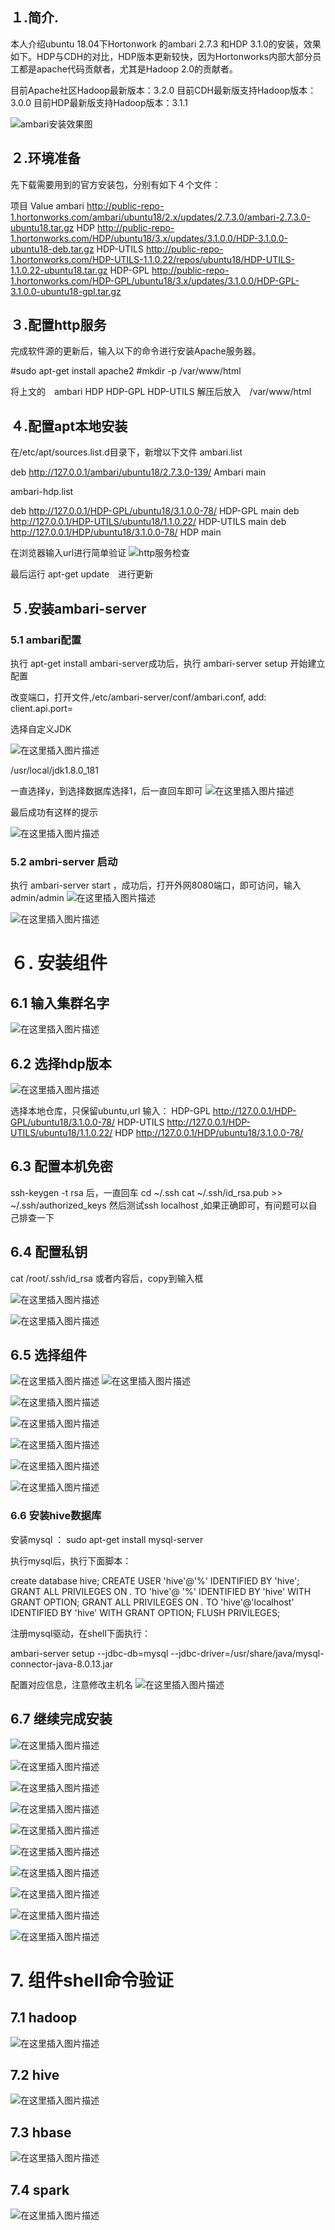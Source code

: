 



## １.简介.
本人介绍ubuntu 18.04下Hortonwork 的ambari 2.7.3 和HDP 3.1.0的安装，效果如下。HDP与CDH的对比，HDP版本更新较快，因为Hortonworks内部大部分员工都是apache代码贡献者，尤其是Hadoop 2.0的贡献者。

目前Apache社区Hadoop最新版本：3.2.0
目前CDH最新版支持Hadoop版本：3.0.0
目前HDP最新版支持Hadoop版本：3.1.1

![ambari安装效果图](imgs/watermark,type_ZmFuZ3poZW5naGVpdGk,shadow_10,text_aHR0cHM6Ly9ibG9nLmNzZG4ubmV0L3dlaWppYXNoZW5n,size_16,color_FFFFFF,t_70.png)

## ２.环境准备
先下载需要用到的官方安装包，分别有如下４个文件：

项目	Value
ambari	http://public-repo-1.hortonworks.com/ambari/ubuntu18/2.x/updates/2.7.3.0/ambari-2.7.3.0-ubuntu18.tar.gz
HDP	http://public-repo-1.hortonworks.com/HDP/ubuntu18/3.x/updates/3.1.0.0/HDP-3.1.0.0-ubuntu18-deb.tar.gz
HDP-UTILS	http://public-repo-1.hortonworks.com/HDP-UTILS-1.1.0.22/repos/ubuntu18/HDP-UTILS-1.1.0.22-ubuntu18.tar.gz
HDP-GPL	http://public-repo-1.hortonworks.com/HDP-GPL/ubuntu18/3.x/updates/3.1.0.0/HDP-GPL-3.1.0.0-ubuntu18-gpl.tar.gz
## ３.配置http服务  
完成软件源的更新后，输入以下的命令进行安装Apache服务器。

#sudo apt-get install apache2
#mkdir -p /var/www/html

将上文的　ambari HDP HDP-GPL HDP-UTILS 解压后放入　/var/www/html

## ４.配置apt本地安装 
在/etc/apt/sources.list.d目录下，新增以下文件
ambari.list

deb http://127.0.0.1/ambari/ubuntu18/2.7.3.0-139/ Ambari main

ambari-hdp.list

deb http://127.0.0.1/HDP-GPL/ubuntu18/3.1.0.0-78/ HDP-GPL main
deb http://127.0.0.1/HDP-UTILS/ubuntu18/1.1.0.22/ HDP-UTILS main
deb http://127.0.0.1/HDP/ubuntu18/3.1.0.0-78/ HDP main

在浏览器输入url进行简单验证
![http服务检查](imgs/watermark,type_ZmFuZ3poZW5naGVpdGk,shadow_10,text_aHR0cHM6Ly9ibG9nLmNzZG4ubmV0L3dlaWppYXNoZW5n,size_16,color_FFFFFF,t_70-20200322235857048.png)

最后运行 apt-get update　进行更新

##  ５.安装ambari-server   
### 5.1 ambari配置  
执行 apt-get install ambari-server成功后，执行
ambari-server setup 开始建立配置

改变端口，打开文件,/etc/ambari-server/conf/ambari.conf, add:
client.api.port=

选择自定义JDK

![在这里插入图片描述](imgs/watermark,type_ZmFuZ3poZW5naGVpdGk,shadow_10,text_aHR0cHM6Ly9ibG9nLmNzZG4ubmV0L3dlaWppYXNoZW5n,size_16,color_FFFFFF,t_70-20200322235932869.png)

/usr/local/jdk1.8.0_181

一直选择y，到选择数据库选择1，后一直回车即可
![在这里插入图片描述](imgs/watermark,type_ZmFuZ3poZW5naGVpdGk,shadow_10,text_aHR0cHM6Ly9ibG9nLmNzZG4ubmV0L3dlaWppYXNoZW5n,size_16,color_FFFFFF,t_70-20200322235942565.png)

最后成功有这样的提示

![在这里插入图片描述](imgs/watermark,type_ZmFuZ3poZW5naGVpdGk,shadow_10,text_aHR0cHM6Ly9ibG9nLmNzZG4ubmV0L3dlaWppYXNoZW5n,size_16,color_FFFFFF,t_70-20200323000121319.png)

### 5.2 ambri-server 启动   

执行 ambari-server start ，成功后，打开外网8080端口，即可访问，输入admin/admin
![在这里插入图片描述](imgs/watermark,type_ZmFuZ3poZW5naGVpdGk,shadow_10,text_aHR0cHM6Ly9ibG9nLmNzZG4ubmV0L3dlaWppYXNoZW5n,size_16,color_FFFFFF,t_70-20200323000137912.png)



![在这里插入图片描述](imgs/watermark,type_ZmFuZ3poZW5naGVpdGk,shadow_10,text_aHR0cHM6Ly9ibG9nLmNzZG4ubmV0L3dlaWppYXNoZW5n,size_16,color_FFFFFF,t_70-20200323000458084.png)



# ６. 安装组件

## 6.1 输入集群名字

![在这里插入图片描述](imgs/watermark,type_ZmFuZ3poZW5naGVpdGk,shadow_10,text_aHR0cHM6Ly9ibG9nLmNzZG4ubmV0L3dlaWppYXNoZW5n,size_16,color_FFFFFF,t_70-20200323000509738.png)

## 6.2 选择hdp版本

![在这里插入图片描述](imgs/watermark,type_ZmFuZ3poZW5naGVpdGk,shadow_10,text_aHR0cHM6Ly9ibG9nLmNzZG4ubmV0L3dlaWppYXNoZW5n,size_16,color_FFFFFF,t_70-20200323000523743.png)

选择本地仓库，只保留ubuntu,url 输入：
HDP-GPL http://127.0.0.1/HDP-GPL/ubuntu18/3.1.0.0-78/
HDP-UTILS http://127.0.0.1/HDP-UTILS/ubuntu18/1.1.0.22/
HDP http://127.0.0.1/HDP/ubuntu18/3.1.0.0-78/

## 6.3 配置本机免密

ssh-keygen -t rsa 后，一直回车
cd ~/.ssh
cat ~/.ssh/id_rsa.pub >> ~/.ssh/authorized_keys
然后测试ssh localhost ,如果正确即可，有问题可以自己排查一下



## 6.4 配置私钥

cat /root/.ssh/id_rsa 或者内容后，copy到输入框

![在这里插入图片描述](imgs/watermark,type_ZmFuZ3poZW5naGVpdGk,shadow_10,text_aHR0cHM6Ly9ibG9nLmNzZG4ubmV0L3dlaWppYXNoZW5n,size_16,color_FFFFFF,t_70-20200323000607406.png)



![在这里插入图片描述](imgs/watermark,type_ZmFuZ3poZW5naGVpdGk,shadow_10,text_aHR0cHM6Ly9ibG9nLmNzZG4ubmV0L3dlaWppYXNoZW5n,size_16,color_FFFFFF,t_70-20200323000614144.png)

## 6.5 选择组件

![在这里插入图片描述](imgs/watermark,type_ZmFuZ3poZW5naGVpdGk,shadow_10,text_aHR0cHM6Ly9ibG9nLmNzZG4ubmV0L3dlaWppYXNoZW5n,size_16,color_FFFFFF,t_70-20200323000626888.png)
![在这里插入图片描述](imgs/watermark,type_ZmFuZ3poZW5naGVpdGk,shadow_10,text_aHR0cHM6Ly9ibG9nLmNzZG4ubmV0L3dlaWppYXNoZW5n,size_16,color_FFFFFF,t_70-20200323000627159.png)

![在这里插入图片描述](imgs/watermark,type_ZmFuZ3poZW5naGVpdGk,shadow_10,text_aHR0cHM6Ly9ibG9nLmNzZG4ubmV0L3dlaWppYXNoZW5n,size_16,color_FFFFFF,t_70-20200323000639801.png)

![在这里插入图片描述](imgs/watermark,type_ZmFuZ3poZW5naGVpdGk,shadow_10,text_aHR0cHM6Ly9ibG9nLmNzZG4ubmV0L3dlaWppYXNoZW5n,size_16,color_FFFFFF,t_70-20200323000648712.png)

![在这里插入图片描述](imgs/watermark,type_ZmFuZ3poZW5naGVpdGk,shadow_10,text_aHR0cHM6Ly9ibG9nLmNzZG4ubmV0L3dlaWppYXNoZW5n,size_16,color_FFFFFF,t_70-20200323000655093.png)

![在这里插入图片描述](imgs/watermark,type_ZmFuZ3poZW5naGVpdGk,shadow_10,text_aHR0cHM6Ly9ibG9nLmNzZG4ubmV0L3dlaWppYXNoZW5n,size_16,color_FFFFFF,t_70-20200323000701402.png)

![在这里插入图片描述](imgs/watermark,type_ZmFuZ3poZW5naGVpdGk,shadow_10,text_aHR0cHM6Ly9ibG9nLmNzZG4ubmV0L3dlaWppYXNoZW5n,size_16,color_FFFFFF,t_70-20200323000707545.png)

###  6.6 安装hive数据库  
安装mysql ：
sudo apt-get install mysql-server

执行mysql后，执行下面脚本：

create database hive;
CREATE USER 'hive'@'%' IDENTIFIED BY 'hive';
GRANT ALL PRIVILEGES ON *.* TO 'hive'@ '%' IDENTIFIED BY 'hive' WITH GRANT OPTION;
GRANT ALL PRIVILEGES ON *.* TO 'hive'@'localhost' IDENTIFIED BY 'hive' WITH GRANT OPTION;
FLUSH PRIVILEGES;

注册mysql驱动，在shell下面执行：

ambari-server setup --jdbc-db=mysql --jdbc-driver=/usr/share/java/mysql-connector-java-8.0.13.jar

配置对应信息，注意修改主机名
![在这里插入图片描述](imgs/watermark,type_ZmFuZ3poZW5naGVpdGk,shadow_10,text_aHR0cHM6Ly9ibG9nLmNzZG4ubmV0L3dlaWppYXNoZW5n,size_16,color_FFFFFF,t_70-20200323000742414.png)

## 6.7 继续完成安装

![在这里插入图片描述](imgs/watermark,type_ZmFuZ3poZW5naGVpdGk,shadow_10,text_aHR0cHM6Ly9ibG9nLmNzZG4ubmV0L3dlaWppYXNoZW5n,size_16,color_FFFFFF,t_70-20200323000753455.png)

![在这里插入图片描述](imgs/watermark,type_ZmFuZ3poZW5naGVpdGk,shadow_10,text_aHR0cHM6Ly9ibG9nLmNzZG4ubmV0L3dlaWppYXNoZW5n,size_16,color_FFFFFF,t_70-20200323000801531.png)

![在这里插入图片描述](imgs/watermark,type_ZmFuZ3poZW5naGVpdGk,shadow_10,text_aHR0cHM6Ly9ibG9nLmNzZG4ubmV0L3dlaWppYXNoZW5n,size_16,color_FFFFFF,t_70-20200323000812102.png)

![在这里插入图片描述](imgs/watermark,type_ZmFuZ3poZW5naGVpdGk,shadow_10,text_aHR0cHM6Ly9ibG9nLmNzZG4ubmV0L3dlaWppYXNoZW5n,size_16,color_FFFFFF,t_70-20200323000817965.png)

![在这里插入图片描述](imgs/watermark,type_ZmFuZ3poZW5naGVpdGk,shadow_10,text_aHR0cHM6Ly9ibG9nLmNzZG4ubmV0L3dlaWppYXNoZW5n,size_16,color_FFFFFF,t_70-20200323000823863.png)

![在这里插入图片描述](imgs/watermark,type_ZmFuZ3poZW5naGVpdGk,shadow_10,text_aHR0cHM6Ly9ibG9nLmNzZG4ubmV0L3dlaWppYXNoZW5n,size_16,color_FFFFFF,t_70-20200323000829611.png)

![在这里插入图片描述](imgs/watermark,type_ZmFuZ3poZW5naGVpdGk,shadow_10,text_aHR0cHM6Ly9ibG9nLmNzZG4ubmV0L3dlaWppYXNoZW5n,size_16,color_FFFFFF,t_70-20200323000835616.png)

![在这里插入图片描述](imgs/watermark,type_ZmFuZ3poZW5naGVpdGk,shadow_10,text_aHR0cHM6Ly9ibG9nLmNzZG4ubmV0L3dlaWppYXNoZW5n,size_16,color_FFFFFF,t_70-20200323000841491.png)

![在这里插入图片描述](imgs/watermark,type_ZmFuZ3poZW5naGVpdGk,shadow_10,text_aHR0cHM6Ly9ibG9nLmNzZG4ubmV0L3dlaWppYXNoZW5n,size_16,color_FFFFFF,t_70-20200323000847023.png)

![在这里插入图片描述](imgs/watermark,type_ZmFuZ3poZW5naGVpdGk,shadow_10,text_aHR0cHM6Ly9ibG9nLmNzZG4ubmV0L3dlaWppYXNoZW5n,size_16,color_FFFFFF,t_70-20200323000853044.png)

# 7. 组件shell命令验证

## 7.1 hadoop

![在这里插入图片描述](imgs/watermark,type_ZmFuZ3poZW5naGVpdGk,shadow_10,text_aHR0cHM6Ly9ibG9nLmNzZG4ubmV0L3dlaWppYXNoZW5n,size_16,color_FFFFFF,t_70-20200323000905222.png)

## 7.2 hive

![在这里插入图片描述](imgs/watermark,type_ZmFuZ3poZW5naGVpdGk,shadow_10,text_aHR0cHM6Ly9ibG9nLmNzZG4ubmV0L3dlaWppYXNoZW5n,size_16,color_FFFFFF,t_70-20200323000914963.png)

## 7.3 hbase

![在这里插入图片描述](imgs/watermark,type_ZmFuZ3poZW5naGVpdGk,shadow_10,text_aHR0cHM6Ly9ibG9nLmNzZG4ubmV0L3dlaWppYXNoZW5n,size_16,color_FFFFFF,t_70-20200323000931039.png)

## 7.4 spark

![在这里插入图片描述](imgs/watermark,type_ZmFuZ3poZW5naGVpdGk,shadow_10,text_aHR0cHM6Ly9ibG9nLmNzZG4ubmV0L3dlaWppYXNoZW5n,size_16,color_FFFFFF,t_70-20200323000939056.png)
